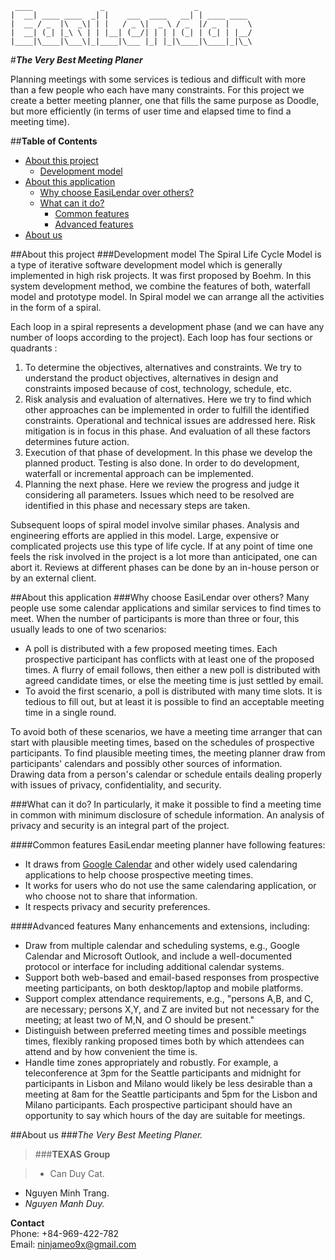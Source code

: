      ____               _                    _
    |  __| ____ ____  _| |    ___  ____   __| | ____ ____
    |  __ / _  |\  _\| | |   / _ \|  _ \ / _  |/ _  |    \
    |  __| (_| |_\ \ | | |__| (__/| | | | (_| | (_| | |__/
    |____|\____|\___\|_|____|\___ |_| |_|\____|\____|_|\_\
#**_The Very Best Meeting Planer_**  

Planning meetings with some services is tedious and difficult with more than a few people who each have many constraints. For this project we create a better meeting planner, one that fills the same purpose as Doodle, but more efficiently (in terms of user time and elapsed time to find a meeting time).

##**Table of Contents**

- [About this project](#about-this-project)
  - [Development model](#development-model)
- [About this application](#about-this-application)
  - [Why choose EasiLendar over others?](#why-choose-easilendar-over-others)
  - [What can it do?](#what-can-it-do)
    - [Common features](#common-features)
    - [Advanced features](#advanced-features)
- [About us](#about-us)

##About this project
###Development model
The Spiral Life Cycle Model is a type of iterative software development model which is generally implemented in high risk projects. It was first proposed by Boehm. In this system development method, we combine the features of both, waterfall model and prototype model. In Spiral model we can arrange all the activities in the form of a spiral.  

Each loop in a spiral represents a development phase (and we can have any number of loops according to the project). Each loop has four sections or quadrants :

1. To determine the objectives, alternatives and constraints. We try to understand the product objectives, alternatives in design and constraints imposed because of cost, technology, schedule, etc.  
2. Risk analysis and evaluation of alternatives. Here we try to find which other approaches can be implemented in order to fulfill the identified constraints. Operational and technical issues are addressed here. Risk mitigation is in focus in this phase. And evaluation of all these factors determines future action.  
3. Execution of that phase of development. In this phase we develop the planned product. Testing is also done. In order to do development, waterfall or incremental approach can be implemented.  
4. Planning the next phase. Here we review the progress and judge it considering all parameters. Issues which need to be resolved are identified in this phase and necessary steps are taken.  

Subsequent loops of spiral model involve similar phases. Analysis and engineering efforts are applied in this model. Large, expensive or complicated projects use this type of life cycle. If at any point of time one feels the risk involved in the project is a lot more than anticipated, one can abort it. Reviews at different phases can be done by an in-house person or by an external client.

##About this application
###Why choose EasiLendar over others?
Many people use some calendar applications and similar services to find times to meet. When the number of participants is more than three or four, this usually leads to one of two scenarios:  

- A poll is distributed with a few proposed meeting times. Each prospective participant has conflicts with at least one of the proposed times. A flurry of email follows, then either a new poll is distributed with agreed candidate times, or else the meeting time is just settled by email.
- To avoid the first scenario, a poll is distributed with many time slots. It is tedious to fill out, but at least it is possible to find an acceptable meeting time in a single round.  

To avoid both of these scenarios, we have a meeting time arranger that can start with plausible meeting times, based on the schedules of prospective participants. To find plausible meeting times, the meeting planner draw from participants' calendars and possibly other sources of information.  
Drawing data from a person's calendar or schedule entails dealing properly with issues of privacy, confidentiality, and security.

###What can it do?
In particularly, it make it possible to find a meeting time in common with minimum disclosure of schedule information. An analysis of privacy and security is an integral part of the project.

####Common features
EasiLendar meeting planner have following features:

- It draws from [Google Calendar](http://google.com/calendar/ "Google Calendar") and other widely used calendaring applications to help choose prospective meeting times.
- It works for users who do not use the same calendaring application, or who choose not to share that information.
- It respects privacy and security preferences.

####Advanced features
Many enhancements and extensions, including:

- Draw from multiple calendar and scheduling systems, e.g., Google Calendar and Microsoft Outlook, and include a well-documented protocol or interface for including additional calendar systems.
- Support both web-based and email-based responses from prospective meeting participants, on both desktop/laptop and mobile platforms.
- Support complex attendance requirements, e.g., "persons A,B, and C, are necessary; persons X,Y, and Z are invited but not necessary for the meeting; at least two of M,N, and O should be present."
- Distinguish between preferred meeting times and possible meetings times, flexibly ranking proposed times both by which attendees can attend and by how convenient the time is.
- Handle time zones appropriately and robustly. For example, a teleconference at 3pm for the Seattle participants and midnight for participants in Lisbon and Milano would likely be less desirable than a meeting at 8am for the Seattle participants and 5pm for the Lisbon and Milano participants. Each prospective participant should have an opportunity to say which hours of the day are suitable for meetings.

##About us
###_The Very Best Meeting Planer._

>###__TEXAS Group__  

>- Can Duy Cat.  
- Nguyen Minh Trang.  
- *Nguyen Manh Duy.*  

__Contact__  
Phone: +84-969-422-782  
Email: ninjameo9x@gmail.com
